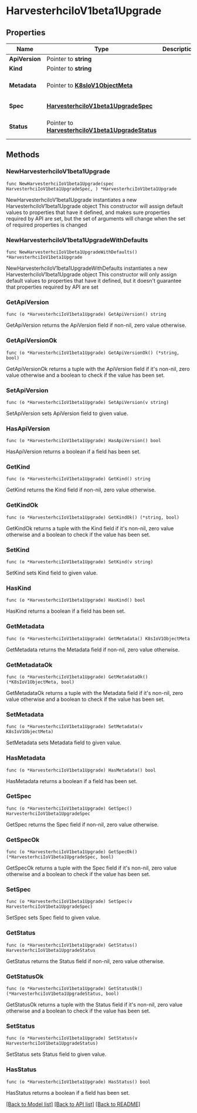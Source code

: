 # HarvesterhciIoV1beta1Upgrade

## Properties

Name | Type | Description | Notes
------------ | ------------- | ------------- | -------------
**ApiVersion** | Pointer to **string** |  | [optional] 
**Kind** | Pointer to **string** |  | [optional] 
**Metadata** | Pointer to [**K8sIoV1ObjectMeta**](K8sIoV1ObjectMeta.md) |  | [optional] [default to {}]
**Spec** | [**HarvesterhciIoV1beta1UpgradeSpec**](HarvesterhciIoV1beta1UpgradeSpec.md) |  | [default to {}]
**Status** | Pointer to [**HarvesterhciIoV1beta1UpgradeStatus**](HarvesterhciIoV1beta1UpgradeStatus.md) |  | [optional] [default to {}]

## Methods

### NewHarvesterhciIoV1beta1Upgrade

`func NewHarvesterhciIoV1beta1Upgrade(spec HarvesterhciIoV1beta1UpgradeSpec, ) *HarvesterhciIoV1beta1Upgrade`

NewHarvesterhciIoV1beta1Upgrade instantiates a new HarvesterhciIoV1beta1Upgrade object
This constructor will assign default values to properties that have it defined,
and makes sure properties required by API are set, but the set of arguments
will change when the set of required properties is changed

### NewHarvesterhciIoV1beta1UpgradeWithDefaults

`func NewHarvesterhciIoV1beta1UpgradeWithDefaults() *HarvesterhciIoV1beta1Upgrade`

NewHarvesterhciIoV1beta1UpgradeWithDefaults instantiates a new HarvesterhciIoV1beta1Upgrade object
This constructor will only assign default values to properties that have it defined,
but it doesn't guarantee that properties required by API are set

### GetApiVersion

`func (o *HarvesterhciIoV1beta1Upgrade) GetApiVersion() string`

GetApiVersion returns the ApiVersion field if non-nil, zero value otherwise.

### GetApiVersionOk

`func (o *HarvesterhciIoV1beta1Upgrade) GetApiVersionOk() (*string, bool)`

GetApiVersionOk returns a tuple with the ApiVersion field if it's non-nil, zero value otherwise
and a boolean to check if the value has been set.

### SetApiVersion

`func (o *HarvesterhciIoV1beta1Upgrade) SetApiVersion(v string)`

SetApiVersion sets ApiVersion field to given value.

### HasApiVersion

`func (o *HarvesterhciIoV1beta1Upgrade) HasApiVersion() bool`

HasApiVersion returns a boolean if a field has been set.

### GetKind

`func (o *HarvesterhciIoV1beta1Upgrade) GetKind() string`

GetKind returns the Kind field if non-nil, zero value otherwise.

### GetKindOk

`func (o *HarvesterhciIoV1beta1Upgrade) GetKindOk() (*string, bool)`

GetKindOk returns a tuple with the Kind field if it's non-nil, zero value otherwise
and a boolean to check if the value has been set.

### SetKind

`func (o *HarvesterhciIoV1beta1Upgrade) SetKind(v string)`

SetKind sets Kind field to given value.

### HasKind

`func (o *HarvesterhciIoV1beta1Upgrade) HasKind() bool`

HasKind returns a boolean if a field has been set.

### GetMetadata

`func (o *HarvesterhciIoV1beta1Upgrade) GetMetadata() K8sIoV1ObjectMeta`

GetMetadata returns the Metadata field if non-nil, zero value otherwise.

### GetMetadataOk

`func (o *HarvesterhciIoV1beta1Upgrade) GetMetadataOk() (*K8sIoV1ObjectMeta, bool)`

GetMetadataOk returns a tuple with the Metadata field if it's non-nil, zero value otherwise
and a boolean to check if the value has been set.

### SetMetadata

`func (o *HarvesterhciIoV1beta1Upgrade) SetMetadata(v K8sIoV1ObjectMeta)`

SetMetadata sets Metadata field to given value.

### HasMetadata

`func (o *HarvesterhciIoV1beta1Upgrade) HasMetadata() bool`

HasMetadata returns a boolean if a field has been set.

### GetSpec

`func (o *HarvesterhciIoV1beta1Upgrade) GetSpec() HarvesterhciIoV1beta1UpgradeSpec`

GetSpec returns the Spec field if non-nil, zero value otherwise.

### GetSpecOk

`func (o *HarvesterhciIoV1beta1Upgrade) GetSpecOk() (*HarvesterhciIoV1beta1UpgradeSpec, bool)`

GetSpecOk returns a tuple with the Spec field if it's non-nil, zero value otherwise
and a boolean to check if the value has been set.

### SetSpec

`func (o *HarvesterhciIoV1beta1Upgrade) SetSpec(v HarvesterhciIoV1beta1UpgradeSpec)`

SetSpec sets Spec field to given value.


### GetStatus

`func (o *HarvesterhciIoV1beta1Upgrade) GetStatus() HarvesterhciIoV1beta1UpgradeStatus`

GetStatus returns the Status field if non-nil, zero value otherwise.

### GetStatusOk

`func (o *HarvesterhciIoV1beta1Upgrade) GetStatusOk() (*HarvesterhciIoV1beta1UpgradeStatus, bool)`

GetStatusOk returns a tuple with the Status field if it's non-nil, zero value otherwise
and a boolean to check if the value has been set.

### SetStatus

`func (o *HarvesterhciIoV1beta1Upgrade) SetStatus(v HarvesterhciIoV1beta1UpgradeStatus)`

SetStatus sets Status field to given value.

### HasStatus

`func (o *HarvesterhciIoV1beta1Upgrade) HasStatus() bool`

HasStatus returns a boolean if a field has been set.


[[Back to Model list]](../README.md#documentation-for-models) [[Back to API list]](../README.md#documentation-for-api-endpoints) [[Back to README]](../README.md)


